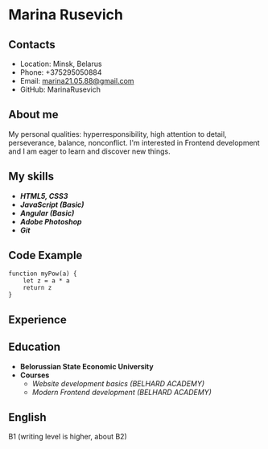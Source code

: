 # Marina Rusevich
## Contacts
* Location: Minsk, Belarus
* Phone: +375295050884
* Email: marina21.05.88@gmail.com
* GitHub: MarinaRusevich
## About me
My personal qualities: hyperresponsibility, high attention to detail, perseverance, balance, nonconflict. I'm interested in Frontend development and I am eager to learn and discover new things.
## My skills
* ***HTML5, CSS3***
* ***JavaScript (Basic)***
* ***Angular (Basic)***
* ***Adobe Photoshop***
* ***Git***
## Code Example
```
function myPow(a) {
    let z = a * a
    return z
}
```
## Experience
## Education
+ **Belorussian State Economic University**
+ **Courses**
    - *Website development basics (BELHARD ACADEMY)*
    - *Modern Frontend development (BELHARD ACADEMY)*
## English
B1 (writing level is higher, about B2)
